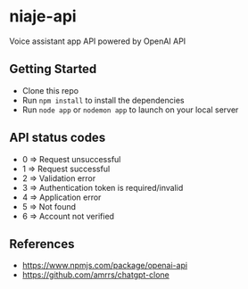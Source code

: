 # niaje-api

Voice assistant app API powered by OpenAI API

## Getting Started

- Clone this repo
- Run `npm install` to install the dependencies
- Run `node app` or `nodemon app` to launch on your local server

## API status codes

- 0 => Request unsuccessful
- 1 => Request successful
- 2 => Validation error
- 3 => Authentication token is required/invalid
- 4 => Application error
- 5 => Not found
- 6 => Account not verified

## References

- https://www.npmjs.com/package/openai-api
- https://github.com/amrrs/chatgpt-clone
